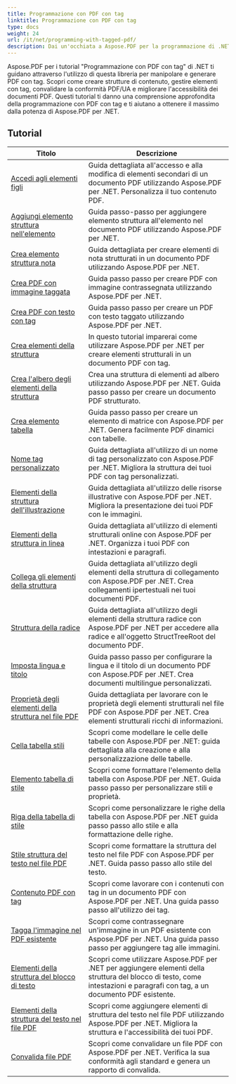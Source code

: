 ```yaml
---
title: Programmazione con PDF con tag
linktitle: Programmazione con PDF con tag
type: docs
weight: 24
url: /it/net/programming-with-tagged-pdf/
description: Dai un'occhiata a Aspose.PDF per la programmazione di .NET con esercitazioni PDF con tag per padroneggiare la manipolazione e la generazione di PDF con tag.
---
```


Aspose.PDF per i tutorial "Programmazione con PDF con tag" di .NET ti guidano attraverso l'utilizzo di questa libreria per manipolare e generare PDF con tag. Scopri come creare strutture di contenuto, gestire elementi con tag, convalidare la conformità PDF/UA e migliorare l'accessibilità dei documenti PDF. Questi tutorial ti danno una comprensione approfondita della programmazione con PDF con tag e ti aiutano a ottenere il massimo dalla potenza di Aspose.PDF per .NET.

## Tutorial
| Titolo | Descrizione |
| --- | --- | 
| [Accedi agli elementi figli](./access-children-elements/) | Guida dettagliata all'accesso e alla modifica di elementi secondari di un documento PDF utilizzando Aspose.PDF per .NET. Personalizza il tuo contenuto PDF. |  
| [Aggiungi elemento struttura nell'elemento](./add-structure-element-into-element/) | Guida passo-passo per aggiungere elemento struttura all'elemento nel documento PDF utilizzando Aspose.PDF per .NET. |  
| [Crea elemento struttura nota](./create-note-structure-element/) | Guida dettagliata per creare elementi di nota strutturati in un documento PDF utilizzando Aspose.PDF per .NET. |  
| [Crea PDF con immagine taggata](./create-pdf-with-tagged-image/) | Guida passo passo per creare PDF con immagine contrassegnata utilizzando Aspose.PDF per .NET. |  
| [Crea PDF con testo con tag](./create-pdf-with-tagged-text/) | Guida passo passo per creare un PDF con testo taggato utilizzando Aspose.PDF per .NET. |  
| [Crea elementi della struttura](./create-structure-elements/) | In questo tutorial imparerai come utilizzare Aspose.PDF per .NET per creare elementi strutturali in un documento PDF con tag. |  
| [Crea l'albero degli elementi della struttura](./create-structure-elements-tree/) | Crea una struttura di elementi ad albero utilizzando Aspose.PDF per .NET. Guida passo passo per creare un documento PDF strutturato. |  
| [Crea elemento tabella](./create-table-element/) | Guida passo passo per creare un elemento di matrice con Aspose.PDF per .NET. Genera facilmente PDF dinamici con tabelle. |  
| [Nome tag personalizzato](./custom-tag-name/) | Guida dettagliata all'utilizzo di un nome di tag personalizzato con Aspose.PDF per .NET. Migliora la struttura dei tuoi PDF con tag personalizzati. |  
| [Elementi della struttura dell'illustrazione](./illustration-structure-elements/) | Guida dettagliata all'utilizzo delle risorse illustrative con Aspose.PDF per .NET. Migliora la presentazione dei tuoi PDF con le immagini. |  
| [Elementi della struttura in linea](./inline-structure-elements/) | Guida dettagliata all'utilizzo di elementi strutturali online con Aspose.PDF per .NET. Organizza i tuoi PDF con intestazioni e paragrafi. |  
| [Collega gli elementi della struttura](./link-structure-elements/) | Guida dettagliata all'utilizzo degli elementi della struttura di collegamento con Aspose.PDF per .NET. Crea collegamenti ipertestuali nei tuoi documenti PDF. |  
| [Struttura della radice](./root-structure/) | Guida dettagliata all'utilizzo degli elementi della struttura radice con Aspose.PDF per .NET per accedere alla radice e all'oggetto StructTreeRoot del documento PDF. |  
| [Imposta lingua e titolo](./setup-language-and-title/) | Guida passo passo per configurare la lingua e il titolo di un documento PDF con Aspose.PDF per .NET. Crea documenti multilingue personalizzati. |  
| [Proprietà degli elementi della struttura nel file PDF](./structure-elements-properties/) | Guida dettagliata per lavorare con le proprietà degli elementi strutturali nel file PDF con Aspose.PDF per .NET. Crea elementi strutturali ricchi di informazioni. |  
| [Cella tabella stili](./style-table-cell/) | Scopri come modellare le celle delle tabelle con Aspose.PDF per .NET: guida dettagliata alla creazione e alla personalizzazione delle tabelle. |  
| [Elemento tabella di stile](./style-table-element/) | Scopri come formattare l'elemento della tabella con Aspose.PDF per .NET. Guida passo passo per personalizzare stili e proprietà. |  
| [Riga della tabella di stile](./style-table-row/) | Scopri come personalizzare le righe della tabella con Aspose.PDF per .NET guida passo passo allo stile e alla formattazione delle righe. |  
| [Stile struttura del testo nel file PDF](./style-text-structure/) | Scopri come formattare la struttura del testo nel file PDF con Aspose.PDF per .NET. Guida passo passo allo stile del testo. |  
| [Contenuto PDF con tag](./tagged-pdf-content/) | Scopri come lavorare con i contenuti con tag in un documento PDF con Aspose.PDF per .NET. Una guida passo passo all'utilizzo dei tag. |  
| [Tagga l'immagine nel PDF esistente](./tag-image-in-existing-pdf/) | Scopri come contrassegnare un'immagine in un PDF esistente con Aspose.PDF per .NET. Una guida passo passo per aggiungere tag alle immagini. |  
| [Elementi della struttura del blocco di testo](./text-block-structure-elements/) | Scopri come utilizzare Aspose.PDF per .NET per aggiungere elementi della struttura del blocco di testo, come intestazioni e paragrafi con tag, a un documento PDF esistente. |  
| [Elementi della struttura del testo nel file PDF](./text-structure-elements/) | Scopri come aggiungere elementi di struttura del testo nel file PDF utilizzando Aspose.PDF per .NET. Migliora la struttura e l'accessibilità dei tuoi PDF. |  
| [Convalida file PDF](./validate-pdf/) | Scopri come convalidare un file PDF con Aspose.PDF per .NET. Verifica la sua conformità agli standard e genera un rapporto di convalida. |  